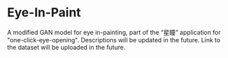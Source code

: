 # Eye-In-Paint
A modified GAN model for eye in-painting, part of the “星瞳” application for "one-click-eye-opening".
Descriptions will be updated in the future.
Link to the dataset will be uploaded in the future.
